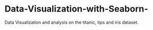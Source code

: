 # Data-Visualization-with-Seaborn-
Data Visualization and analysis on the titanic, tips and iris dataset.
